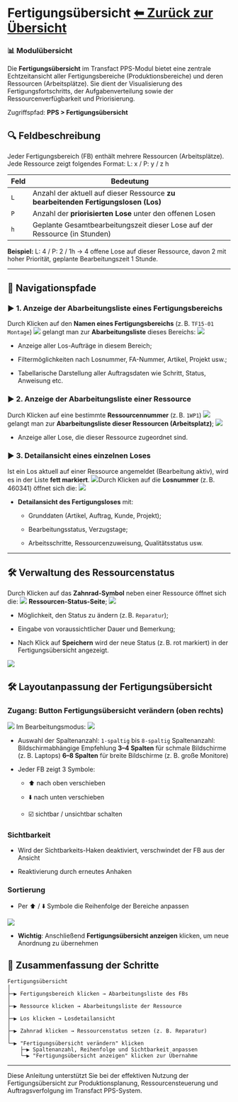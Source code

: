 # Fertigungsübersicht              [⬅ Zurück zur Übersicht](../index.md)
### 📊 Modulübersicht

Die **Fertigungsübersicht** im Transfact PPS-Modul bietet eine zentrale Echtzeitansicht aller Fertigungsbereiche (Produktionsbereiche) und deren Ressourcen (Arbeitsplätze). Sie dient der Visualisierung des Fertigungsfortschritts, der Aufgabenverteilung sowie der Ressourcenverfügbarkeit und Priorisierung.

Zugriffspfad: **PPS > Fertigungsübersicht**

## 🔍 Feldbeschreibung

Jeder Fertigungsbereich (FB) enthält mehrere Ressourcen (Arbeitsplätze). Jede Ressource zeigt folgendes Format: L: x / P: y / z h

| Feld | Bedeutung                                                                          |
| ---- | ---------------------------------------------------------------------------------- |
| `L`  | Anzahl der aktuell auf dieser Ressource **zu bearbeitenden Fertigungslosen (Los)** |
| `P`  | Anzahl der **priorisierten Lose** unter den offenen Losen                          |
| `h`  | Geplante Gesamtbearbeitungszeit dieser Lose auf der Ressource (in Stunden)         |

**Beispiel:** L: 4 / P: 2 / 1h → 4 offene Lose auf dieser Ressource, davon 2 mit hoher Priorität, geplante Bearbeitungszeit 1 Stunde.

---

## 🚪 Navigationspfade


### ▶ 1. Anzeige der Abarbeitungsliste eines Fertigungsbereichs

Durch Klicken auf den **Namen eines Fertigungsbereichs** (z. B. `TF15-01 Montage`) 
![](pps_fb_001.png.png)
gelangt man zur **Abarbeitungsliste** dieses Bereichs:
![](pps_fb_002.png)
- Anzeige aller Los-Aufträge in diesem Bereich;
    
- Filtermöglichkeiten nach Losnummer, FA-Nummer, Artikel, Projekt usw.;
    
- Tabellarische Darstellung aller Auftragsdaten wie Schritt, Status, Anweisung etc.
    

### ▶ 2. Anzeige der Abarbeitungsliste einer Ressource

Durch Klicken auf eine bestimmte **Ressourcennummer** (z. B. `1WP1`) 
![](pps_fb_003.png)gelangt man zur **Abarbeitungsliste dieser Ressourcen (Arbeitsplatz)**;
![](pps_fb_004.png)
- Anzeige aller Lose, die dieser Ressource zugeordnet sind.

### ▶ 3. Detailansicht eines einzelnen Loses

Ist ein Los aktuell auf einer Ressource angemeldet (Bearbeitung aktiv), wird es in der Liste **fett markiert**.
![](pps_fb_005.png)Durch Klicken auf die **Losnummer** (z. B. 460341) öffnet sich die:
![](pps_fb_006.png)
- **Detailansicht des Fertigungsloses** mit:
    
    - Grunddaten (Artikel, Auftrag, Kunde, Projekt);
        
    - Bearbeitungsstatus, Verzugstage;
        
    - Arbeitsschritte, Ressourcenzuweisung, Qualitätsstatus usw.
        

---

## 🛠 Verwaltung des Ressourcenstatus

Durch Klicken auf das **Zahnrad-Symbol** neben einer Ressource öffnet sich die:
![](pps_fb_007.png)
 **Ressourcen-Status-Seite**;
![](pps_fb_008.png)
- Möglichkeit, den Status zu ändern (z. B. `Reparatur`);
    
- Eingabe von voraussichtlicher Dauer und Bemerkung;
    
- Nach Klick auf **Speichern** wird der neue Status (z. B. rot markiert) in der Fertigungsübersicht angezeigt.

![](pps_fb_009.png)
## 🛠️ Layoutanpassung der Fertigungsübersicht

### Zugang: Button **Fertigungsübersicht verändern** (oben rechts)
![](pps_fb_010.png)
Im Bearbeitungsmodus:
![](pps_fb_011.png)
- Auswahl der Spaltenanzahl: `1-spaltig` bis `8-spaltig`
    Spaltenanzahl: Bildschirmabhängige Empfehlung
    **3–4 Spalten** für schmale Bildschirme (z. B. Laptops)
    **6–8 Spalten** für breite Bildschirme (z. B. große Monitore)
    
- Jeder FB zeigt 3 Symbole:
    
    - ⬆️ nach oben verschieben
        
    - ⬇️ nach unten verschieben
        
    - ☑️ sichtbar / unsichtbar schalten
        

### Sichtbarkeit

- Wird der Sichtbarkeits-Haken deaktiviert, verschwindet der FB aus der Ansicht
    
- Reaktivierung durch erneutes Anhaken

### Sortierung

- Per ⬆️ / ⬇️ Symbole die Reihenfolge der Bereiche anpassen

![](pps_fb_012.png)
- **Wichtig**: Anschließend **Fertigungsübersicht anzeigen** klicken, um neue Anordnung zu übernehmen
## 🔄 Zusammenfassung der Schritte

```
Fertigungsübersicht
│
├─▶ Fertigungsbereich klicken → Abarbeitungsliste des FBs
│
├─▶ Ressource klicken → Abarbeitungsliste der Ressource
│
├─▶ Los klicken → Losdetailansicht
│
├─▶ Zahnrad klicken → Ressourcenstatus setzen (z. B. Reparatur)
│
└─▶ "Fertigungsübersicht verändern" klicken
    ├─▶ Spaltenanzahl, Reihenfolge und Sichtbarkeit anpassen
    └─▶ "Fertigungsübersicht anzeigen" klicken zur Übernahme
```

---

Diese Anleitung unterstützt Sie bei der effektiven Nutzung der Fertigungsübersicht zur Produktionsplanung, Ressourcensteuerung und Auftragsverfolgung im Transfact PPS-System.